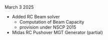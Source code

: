 March 3 2025 
- Added RC Beam solver
    - Computation of Beam Capacity 
    - provision under NSCP 2015 
- Midas RC Pushover MGT Generator (partial)